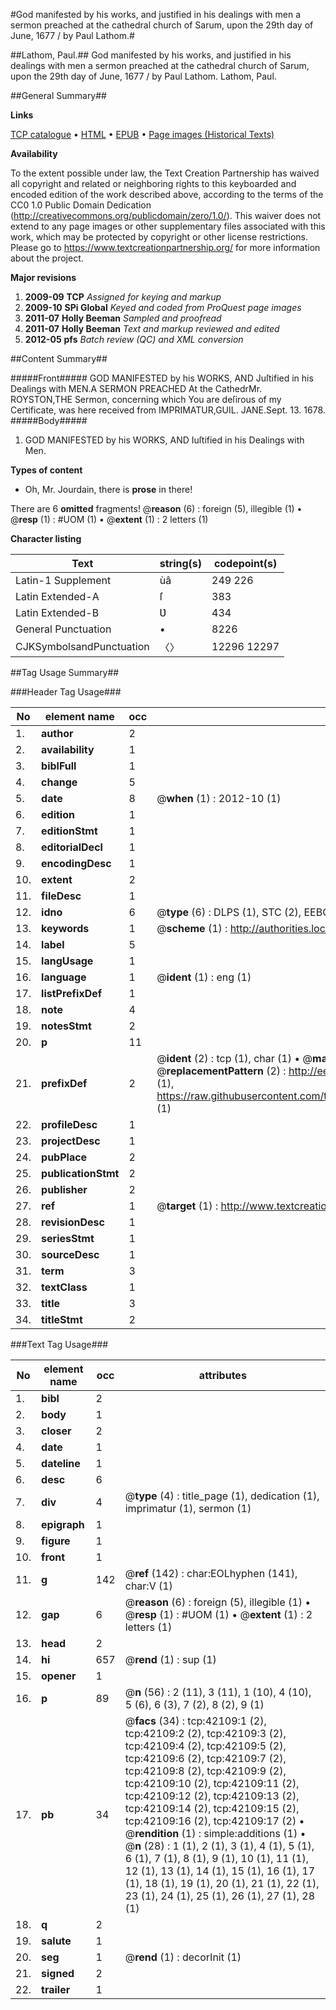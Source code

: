 #God manifested by his works, and justified in his dealings with men a sermon preached at the cathedral church of Sarum, upon the 29th day of June, 1677 / by Paul Lathom.#

##Lathom, Paul.##
God manifested by his works, and justified in his dealings with men a sermon preached at the cathedral church of Sarum, upon the 29th day of June, 1677 / by Paul Lathom.
Lathom, Paul.

##General Summary##

**Links**

[TCP catalogue](http://www.ota.ox.ac.uk/tcp/)  • 
[HTML](http://tei.it.ox.ac.uk/tcp/Texts-HTML/free/A49/A49698.html)  • 
[EPUB](http://tei.it.ox.ac.uk/tcp/Texts-EPUB/free/A49/A49698.epub) • 
[Page images (Historical Texts)](https://historicaltexts.jisc.ac.uk/eebo-08959688e)

**Availability**

To the extent possible under law, the Text Creation Partnership has waived all copyright and related or neighboring rights to this keyboarded and encoded edition of the work described above, according to the terms of the CC0 1.0 Public Domain Dedication (http://creativecommons.org/publicdomain/zero/1.0/). This waiver does not extend to any page images or other supplementary files associated with this work, which may be protected by copyright or other license restrictions. Please go to https://www.textcreationpartnership.org/ for more information about the project.

**Major revisions**

1. __2009-09__ __TCP__ *Assigned for keying and markup*
1. __2009-10__ __SPi Global__ *Keyed and coded from ProQuest page images*
1. __2011-07__ __Holly Beeman__ *Sampled and proofread*
1. __2011-07__ __Holly Beeman__ *Text and markup reviewed and edited*
1. __2012-05__ __pfs__ *Batch review (QC) and XML conversion*

##Content Summary##

#####Front#####
GOD MANIFESTED by his WORKS, AND Juſtified in his Dealings with MEN.A SERMON PREACHED At the CathedrMr. ROYSTON,THE Sermon, concerning which You are deſirous of my Certificate, was here received from IMPRIMATUR,GUIL. JANE.Sept. 13. 1678.
#####Body#####

1. GOD MANIFESTED by his WORKS, AND Iuſtified in his Dealings with Men.

**Types of content**

  * Oh, Mr. Jourdain, there is **prose** in there!

There are 6 **omitted** fragments! 
 @__reason__ (6) : foreign (5), illegible (1)  •  @__resp__ (1) : #UOM (1)  •  @__extent__ (1) : 2 letters (1)

**Character listing**


|Text|string(s)|codepoint(s)|
|---|---|---|
|Latin-1 Supplement|ùâ|249 226|
|Latin Extended-A|ſ|383|
|Latin Extended-B|Ʋ|434|
|General Punctuation|•|8226|
|CJKSymbolsandPunctuation|〈〉|12296 12297|

##Tag Usage Summary##

###Header Tag Usage###

|No|element name|occ|attributes|
|---|---|---|---|
|1.|__author__|2||
|2.|__availability__|1||
|3.|__biblFull__|1||
|4.|__change__|5||
|5.|__date__|8| @__when__ (1) : 2012-10 (1)|
|6.|__edition__|1||
|7.|__editionStmt__|1||
|8.|__editorialDecl__|1||
|9.|__encodingDesc__|1||
|10.|__extent__|2||
|11.|__fileDesc__|1||
|12.|__idno__|6| @__type__ (6) : DLPS (1), STC (2), EEBO-CITATION (1), OCLC (1), VID (1)|
|13.|__keywords__|1| @__scheme__ (1) : http://authorities.loc.gov/ (1)|
|14.|__label__|5||
|15.|__langUsage__|1||
|16.|__language__|1| @__ident__ (1) : eng (1)|
|17.|__listPrefixDef__|1||
|18.|__note__|4||
|19.|__notesStmt__|2||
|20.|__p__|11||
|21.|__prefixDef__|2| @__ident__ (2) : tcp (1), char (1)  •  @__matchPattern__ (2) : ([0-9\-]+):([0-9IVX]+) (1), (.+) (1)  •  @__replacementPattern__ (2) : http://eebo.chadwyck.com/downloadtiff?vid=$1&page=$2 (1), https://raw.githubusercontent.com/textcreationpartnership/Texts/master/tcpchars.xml#$1 (1)|
|22.|__profileDesc__|1||
|23.|__projectDesc__|1||
|24.|__pubPlace__|2||
|25.|__publicationStmt__|2||
|26.|__publisher__|2||
|27.|__ref__|1| @__target__ (1) : http://www.textcreationpartnership.org/docs/. (1)|
|28.|__revisionDesc__|1||
|29.|__seriesStmt__|1||
|30.|__sourceDesc__|1||
|31.|__term__|3||
|32.|__textClass__|1||
|33.|__title__|3||
|34.|__titleStmt__|2||


###Text Tag Usage###

|No|element name|occ|attributes|
|---|---|---|---|
|1.|__bibl__|2||
|2.|__body__|1||
|3.|__closer__|2||
|4.|__date__|1||
|5.|__dateline__|1||
|6.|__desc__|6||
|7.|__div__|4| @__type__ (4) : title_page (1), dedication (1), imprimatur (1), sermon (1)|
|8.|__epigraph__|1||
|9.|__figure__|1||
|10.|__front__|1||
|11.|__g__|142| @__ref__ (142) : char:EOLhyphen (141), char:V (1)|
|12.|__gap__|6| @__reason__ (6) : foreign (5), illegible (1)  •  @__resp__ (1) : #UOM (1)  •  @__extent__ (1) : 2 letters (1)|
|13.|__head__|2||
|14.|__hi__|657| @__rend__ (1) : sup (1)|
|15.|__opener__|1||
|16.|__p__|89| @__n__ (56) : 2 (11), 3 (11), 1 (10), 4 (10), 5 (6), 6 (3), 7 (2), 8 (2), 9 (1)|
|17.|__pb__|34| @__facs__ (34) : tcp:42109:1 (2), tcp:42109:2 (2), tcp:42109:3 (2), tcp:42109:4 (2), tcp:42109:5 (2), tcp:42109:6 (2), tcp:42109:7 (2), tcp:42109:8 (2), tcp:42109:9 (2), tcp:42109:10 (2), tcp:42109:11 (2), tcp:42109:12 (2), tcp:42109:13 (2), tcp:42109:14 (2), tcp:42109:15 (2), tcp:42109:16 (2), tcp:42109:17 (2)  •  @__rendition__ (1) : simple:additions (1)  •  @__n__ (28) : 1 (1), 2 (1), 3 (1), 4 (1), 5 (1), 6 (1), 7 (1), 8 (1), 9 (1), 10 (1), 11 (1), 12 (1), 13 (1), 14 (1), 15 (1), 16 (1), 17 (1), 18 (1), 19 (1), 20 (1), 21 (1), 22 (1), 23 (1), 24 (1), 25 (1), 26 (1), 27 (1), 28 (1)|
|18.|__q__|2||
|19.|__salute__|1||
|20.|__seg__|1| @__rend__ (1) : decorInit (1)|
|21.|__signed__|2||
|22.|__trailer__|1||
